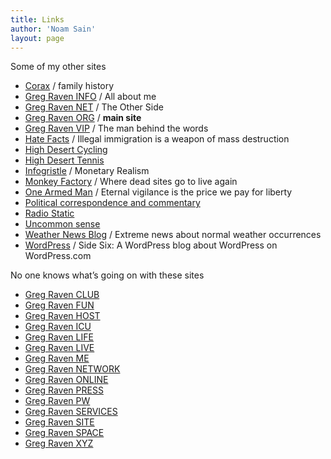 ```yaml
---
title: Links
author: 'Noam Sain'
layout: page
---
```


Some of my other sites

- [Corax](https://www.corax.org/) / family history
- [Greg Raven INFO](https://www.gregraven.info/) / All about me
- [Greg Raven NET](https://www.gregraven.net/) / The Other Side
- [Greg Raven ORG](https://www.gregraven.org/) / **main site**
- [Greg Raven VIP](https://www.gregraven.vip) / The man behind the words
- [Hate Facts](https://www.hatefacts.com/) / Illegal immigration is a weapon of mass destruction
- [High Desert Cycling](https://www.hdcycling.org/)
- [High Desert Tennis](https://www.hdtennis.com/)
- [Infogristle](https://www.infogristle.com/) / Monetary Realism
- [Monkey Factory](https://www.monkey-factory.com/) / Where dead sites go to live again
- [One Armed Man](https://www.one-armed-man.com/) / Eternal vigilance is the price we pay for liberty
- [Political correspondence and commentary](https://www.gregraven.us/)
- [Radio Static](https://www.greg-raven.com)
- [Uncommon sense](https://www.gregraven.website)
- [Weather News Blog](https://weathernewsblog.wordpress.com/) / Extreme news about normal weather occurrences
- [WordPress](https://gregraven.wordpress.com/) / Side Six: A WordPress blog about WordPress on WordPress.com

No one knows what’s going on with these sites

- [Greg Raven CLUB](https://www.gregraven.vip/404.html)
- [Greg Raven FUN](https://www.gregraven.vip/404.html)
- [Greg Raven HOST](https://www.gregraven.vip/404.html)
- [Greg Raven ICU](https://www.gregraven.vip/404.html)
- [Greg Raven LIFE](https://www.gregraven.vip/404.html)
- [Greg Raven LIVE](https://www.gregraven.vip/404.html)
- [Greg Raven ME](https://www.gregraven.vip/404.html)
- [Greg Raven NETWORK](https://www.gregraven.vip/404.html)
- [Greg Raven ONLINE](https://www.gregraven.vip/404.html)
- [Greg Raven PRESS](https://www.gregraven.vip/404.html)
- [Greg Raven PW](https://www.gregraven.vip/404.html)
- [Greg Raven SERVICES](https://www.gregraven.vip/404.html)
- [Greg Raven SITE](https://www.gregraven.vip/404.html)
- [Greg Raven SPACE](https://www.gregraven.vip/404.html)
- [Greg Raven XYZ](https://www.gregraven.vip/404.html)
